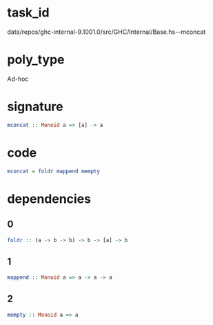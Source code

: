 
# task_id
data/repos/ghc-internal-9.1001.0/src/GHC/Internal/Base.hs--mconcat

# poly_type
Ad-hoc

# signature
```haskell
mconcat :: Monoid a => [a] -> a
```   

# code
```haskell
mconcat = foldr mappend mempty
```

# dependencies
## 0
```haskell
foldr :: (a -> b -> b) -> b -> [a] -> b
```
## 1
```haskell
mappend :: Monoid a => a -> a -> a
```
## 2
```haskell
mempty :: Monoid a => a
```
